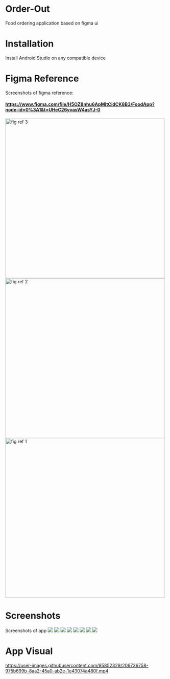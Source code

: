 # Order-Out
Food ordering application based on figma ui



# Installation
Install Android Studio on any compatible device

# Figma Reference
Screenshots of figma reference:
#### https://www.figma.com/file/H5OZ8nhu6ApMItCidCK8B3/FoodApp?node-id=0%3A1&t=UHeC26yvasW4asYJ-0

<img width="500" alt="fig ref 3" src="https://user-images.githubusercontent.com/95852329/209736141-07612709-3de6-4a6c-806b-4a361ea62707.png">

<img width="500" alt="fig ref 2" src="https://user-images.githubusercontent.com/95852329/209736152-ee22b1f9-d8f8-4c9c-b2ea-85e889e72d1f.png">

<img width="500" alt="fig ref 1" src="https://user-images.githubusercontent.com/95852329/209736155-758947f5-d15e-4839-adbe-8fe5163e95fb.png">


# Screenshots
Screenshots of app
<img src="../../Desktop/Screenshot_20230102_234122.png"/>
<img src="../../Desktop/Screenshot_20230102_234154.png"/>
<img src="../../Desktop/Screenshot_20230102_234208.png"/>
<img src="../../Desktop/Screenshot_20230102_235741.png"/>
<img src="../../Desktop/Screenshot_20230102_234314.png"/>
<img src="../../Desktop/Screenshot_20230102_235144.png"/>
<img src="../../Desktop/Screenshot_20230102_234339.png"/>
<img src="../../Desktop/Screenshot_20230102_234405.png"/>


# App Visual
https://user-images.githubusercontent.com/95852329/209736758-975b699b-8aa2-45a0-ab2e-1e43074a480f.mp4

